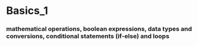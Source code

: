 # Basics_1
### mathematical operations, boolean expressions, data types and conversions, conditional statements (if-else) and loops
